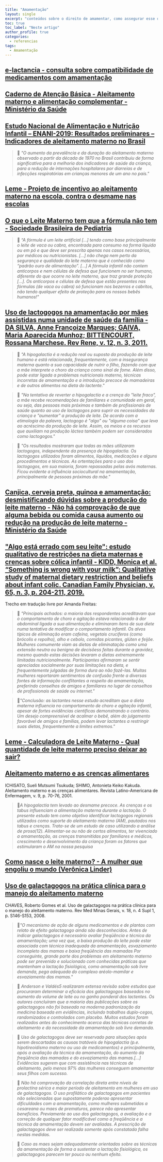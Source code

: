 ```yaml
---
title: "Amamentação"
layout: single
excerpt: "conteúdos sobre o direito de amamentar, como assegurar esse direito e taxas de amamentação"
toc: true
toc_label: "Neste artigo"
author_profile: true
categories:
  - referencias
tags:
  - Amamentação
---
```


## [e-lactancia - consulta sobre compatibilidade de medicamentos com amamentação](https://www.e-lactancia.org/)

## [Caderno de Atenção Básica - Aleitamento materno e alimentação complementar - Ministério da Saúde](https://bvsms.saude.gov.br/bvs/publicacoes/saude_crianca_aleitamento_materno_cab23.pdf)

## [Estudo Nacional de Alimentação e Nutrição Infantil – ENANI-2019: Resultados preliminares – Indicadores de aleitamento materno no Brasil](https://enani.nutricao.ufrj.br/wp-content/uploads/2020/12/Relatorio-parcial-aleitamento-materno_ENANI-2019.pdf)

>💬 *"O aumento da prevalência e da duração do aleitamento materno observado a partir da década de 1970 no Brasil contribuiu de forma significativa para a melhoria dos indicadores de saúde da criança, para a redução de internações hospitalares por diarreias e de infecções respiratórias em crianças menores de um ano no país."*

## [Leme - Projeto de incentivo ao aleitamento materno na escola, contra o desmame nas escolas](https://www.instagram.com/lemenaescola/)

## [O que o Leite Materno tem que a fórmula não tem - Sociedade Brasileira de Pediatria](https://www.sbp.com.br/especiais/pediatria-para-familias/nutricao/o-que-o-leite-materno-tem-que-a-formula-nao-tem/)

> 💬 *“A fórmula é um leite artificial [...] tendo como base principalmente o leite de vaca ou cabra, encontrada para consumo na forma líquida ou em pó e que deve ser prescrita apenas nos casos necessários, por médicos ou nutricionistas. […] não chega nem perto da segurança e qualidade do leite materno que é conhecido como “padrão ouro de alimentação”. […] A fórmula infantil não contem anticorpos e nem células de defesa que funcionem no ser humano, diferente do que ocorre no leite materno, que traz grande proteção […]. Os anticorpos e células de defesa que estão presentes nas fórmulas (de vaca ou cabra) só funcionam nos bezerros e cabritos, não tendo qualquer efeito de proteção para os nossos bebês humanos!"*

## [Uso de lactogogos na amamentação por mães assistidas numa unidade de saúde da família - DA SILVA, Anne Françoize Marques; GAIVA, Maria Aparecida Munhoz; BITTENCOURT, Rossana Marchese.  Rev Rene, v. 12, n. 3, 2011.](https://www.redalyc.org/pdf/3240/324027976018.pdf)

> 💬 *"A hipogalactia é a redução real ou suposta da produção de leite humano e está relacionada, frequentemente, com a insegurança materna quanto a sua capacidade de nutrir o filho, fazendo com que a mãe interprete o choro da criança como sinal de fome. Além disso, pode estar ligada a problemas nutricionais materno, técnicas incorretas de amamentação e a introdução precoce de mamadeiras e de outros alimentos na dieta do lactente."*

> 💬 *"Na tentativa de reverter a hipogalactia e a crença do "leite fraco", a mãe recebe recomendações de familiares e comunidade em geral, ou seja, das pessoas mais próximas e também de profissionais de saúde quanto ao uso de lactogogos para suprir as necessidades da criança e "aumentar" a produção de leite. De acordo com a etimologia da palavra, lactogogo é "algo" ou "alguma coisa" que leva ao acréscimo da produção de leíte. Assim, os meios e os recursos que auxiliam na produção láctea também podem ser considerados como lactogogos."*

> 💬 *"Os resultados mostraram que todas as mães utilizaram lactogogos, independente da presença de hipogalactia. Os lactogogos utilizados foram alimentos, líquidos, medicações e alguns procedimentos e técnicas. As ortentações para o uso dos lactogogos, em sua maioria, foram repassadas pelas avós maternas. Ficou evidente a influência sociocultural na amamentação, principalmente de pessoas próximas da mãe."*

## [Canjica, cerveja preta, quinoa e amamentação: desmistificando dúvidas sobre a produção do leite materno - Não há comprovação de que alguma bebida ou comida causa aumento ou redução na produção de leite materno - Ministério da Saúde](https://www.gov.br/saude/pt-br/assuntos/saude-brasil/eu-quero-me-alimentar-melhor/noticias/2022/canjica-cerveja-preta-quinoa-e-amamentacao-desmistificando-duvidas-sobre-a-producao-do-leite-materno)

## ["Algo está errado com seu leite": estudo qualitativo de restrições na dieta maternas e crenças sobre cólica infantil - KIDD, Monica et al. “Something is wrong with your milk”: Qualitative study of maternal dietary restriction and beliefs about infant colic. Canadian Family Physician, v. 65, n. 3, p. 204-211, 2019.](https://www.cfp.ca/content/65/3/204.short)
Trecho em tradução livre por Amanda Freitas:
> 💬 *"Principais achados: a maioria das respondentes acreditavam que o comportamento de choro e agitação estava relacionado à dor abdominal ligada a sua alimentação e eliminaram itens de sua diete numa tentativa de modificar o comportamento infantil. Os alvos típicos de eliminação eram cafeína, vegetais crucíferos (como brócolis e repolho), alho e cebolo, comidas picantes, glúten e feijõe. Mulheres comumente viam as dietas de eliminatação como uma extensão neutra ou benigna de decisõess feitas durante a gravidez, mesmo quando estas decisões levaram a dietas extremamente limitadas nutricionalmente. Participantes afirmaram se sentir apreciadas socialmente por suas limitações na dieta, e frequentemente julgadas de forma dura ao não fazê-las. Muitas mulheres reportaram sentimentos de confusão frente a diversas fontes de informação conflitantes a respeito da amamentação, preferindo conselhos de amigos e familiares no lugar de conselhos de profissionais de saúde ou internet."*

> 💬*"Conclusão: as lactantes nesse estudo acreditam que a dieta materna influencia no comportamento de choro e agitação infantil, apesar de fortes evidências científicas demonstrando o contrário. Um desejo compreensível de acalmar o bebê, além do julgamento favorável de amigos e famílias, podem levar lactantes a restringir suas dietas, frequentemente a limites extremos."*

## [Leme - Calculadora de Leite Materno - Qual quantidade de leite materno preciso deixar ao sair?](https://calculadora.leitematernonaescola.com.br)

## [Aleitamento materno e as crenças alimentares](https://www.scielo.br/j/rlae/a/wkF9jjk97BQWK4HWGYPZ8Fx/)
ICHISATO, Sueli Mutsumi Tsukuda; SHIMO, Antonieta Keiko Kakuda. Aleitamento materno e as crenças alimentares. Revista Latino-Americana de Enfermagem, v. 9, p. 70-76, 2001.
>💬*A hipogalactia tem levado ao desmame precoce. As crenças e os tabus influenciam a alimentação materna durante a lactação. O presente estudo tem como objetivo identificar lactogogos regionais utilizados como suporte do aleitamento materno (AM), pautados nos tabus e crenças. Trata-se de um estudo de caso utilizando a análise de prosa(12). Alimentar-se ou não de certos alimentos, ter vivenciado a amamentação, as crenças transmitidas por familiares e médicos, crescimento e desenvolvimento da criança foram os fatores que estimularam o AM na nossa pesquisa*

## [Como nasce o leite materno? - A mulher que engoliu o mundo (Verônica Linder)](https://www.youtube.com/watch?v=HU8QhctAzLA)

## [Uso de galactagogos na prática clínica para o manejo do aleitamento materno](https://rmmg.org/artigo/detalhes/1413)

CHAVES, Roberto Gomes et al. Uso de galactagogos na prática clínica para o manejo do aleitamento materno. Rev Med Minas Gerais, v. 18, n. 4 Supl 1, p. S146-S153, 2008.

> 💬*"O mecanismo de ação de alguns medicamentos e de plantas com relato de efeito galactagogo ainda são desconhecidos. Antes de indicar galactagogos é necessário avaliar freqüência e técnica da amamentação; uma vez que, a baixa produção do leite pode estar associada com técnica inadequada da amamentação, esvaziamento incompleto das mamas e baixa freqüência das mamadas Por conseguinte, grande parte dos problemas em aleitamento materno pode ser prevenido e solucionado com conhecidas práticas que mantenham a lactação fisiológica, como amamentação sob livre demanda, pega adequada do complexo aréolo-mamilar e esvaziamento das mamas."*

> 💬 *Anderson e Valdés5 realizaram extensa revisão sobre estudos que procuraram determinar a eficácia dos galactagogos baseados no aumento do volume de leite ou no ganho ponderal dos lactentes. Os autores concluíram que a maioria das publicações sobre os galactagogos não foi baseada na moderna padronização da medicina baseada em evidências, incluindo trabalhos duplo-cegos, randomizados e controlados com placebo. Muitos estudos foram realizados antes do conhecimento acerca das técnicas corretas de aleitamento e da necessidade da amamentação sob livre demanda.*

> 💬 *Uso de galactagogos deve ser reservado para situações após serem descartadas as causas tratáveis de hipogalactia (p.e. hipotireoidismo materno ou uso de medicamentos) e principalmente, após a avaliação da técnica da amamentação, do aumento da freqüência das mamadas e do esvaziamento das mamas.[...] Evidências sugerem que com assistência nas técnicas de aleitamento, pelo menos 97% das mulheres conseguem amamentar seus filhos com sucesso.*

> 💬 *Não há comprovação da correlação direta entre níveis de prolactina sérica e maior período de aleitamento em mulheres em uso de galactagogos. O uso profilático de galactagogos em pacientes não selecionadas que supostamente poderao apresentar dificuldades com a amamentação, como mulheres submetidas a cesareana ou maes de prematuros, parece não apresentar benefícios. Previamente ao uso dos galactagogos, a avaliação e a correção de qualquer fator modificável como a freqüência e a técnica da amamentação devem ser avaliadas. A prescrição de galactagogos deve ser realizada somente após constatada falha nestas medidas.*

> 💬 *Caso as maes sejam adequadamente orientadas sobre as técnicas da amamentação de forma a sustentar a lactação fisiológica, os galactagogos parecem ter pouco ou nenhum efeito.*